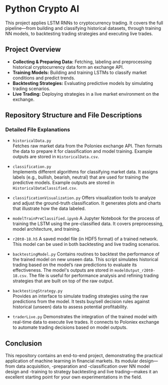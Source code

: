 # Python Crypto AI

This project applies LSTM RNNs to cryptocurrency trading. It covers the full pipeline—from building and classifying historical datasets, through training NN models, to backtesting trading strategies and executing live trades.

## Project Overview

- **Collecting & Preparing Data:** Fetching, labeling and preprocessing historical cryptocurrency data form an exchange API.
- **Training Models:** Building and training LSTMs to classify market conditions and predict trends.
- **Backtesting Strategies:** Evaluating predictive models by simulating trading scenarios.
- **Live Trading:** Deploying strategies in a live market environment on the exchange.

## Repository Structure and File Descriptions




### Detailed File Explanations

- `historicalData.py`  
  Fetches raw market data from the Poloniex exchange API. Then formats the data to prepare it for classification and model training. Example outputs are stored in `HistoricalData.csv`.

- `classification.py`  
  Implements different algorithms for classifying market data. It assigns labels (e.g., bullish, bearish, neutral) that are used for training the predictive models. Example outputs are stored in `HistoricalDataClassified.csv`.

- `classificationVisualization.py`
  Offers visualization tools to analyze and adjust the ground-truth classification. It generates plots and charts that illustrate how the data labeled.

- `modelTrainPreClassified.ipynb`
  A Jupyter Notebook for the process of training the LSTM using the pre-classified data. It covers preprocessing, model architecture, and training.
  
- `r20t0-18.h5`
  A saved model file (in HDF5 format) of a trained network. This model can be used in both backtesting and live trading scenarios.

- `backtestingModel.py`
  Contains routines to backtest the performance of the trained model on new unseen data. This script simulates historical trading based on the model’s raw predictions to evaluate its effectiveness. The model's outputs are stored in `modelOutput_r20t0-18.csv`. The file is useful for performance analysis and refining trading strategies that are built on top of the raw output.

- `backtestingStrategy.py`  
  Provides an interface to simulate trading strategies using the raw predictions from the model. It tests buy/sell decision rules against historical (unseen) data to assess potential profitability.

- `traderLive.py`
  Demonstrates the integration of the trained model with real-time data to execute live trades. It connects to Poloniex exchange to automate trading decisions based on model outputs.


## Conclusion

This repository contains an end-to-end project, demonstrating the practical application of machine learning in financial markets. Its modular design—from data acquisition, -preparation and -classification over NN model design and -training to strategy backtesting and live trading—makes it an excellent starting point for your own experimentations in the field.


